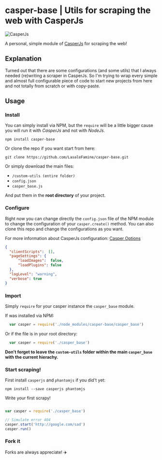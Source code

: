 # casper-base | Utils for scraping the web with CasperJs  
![CasperJs](http://3.bp.blogspot.com/-LwoTEhFjHAY/VJltD6SOvkI/AAAAAAAAAX4/s3V8RIIwTYw/s1600/Casperjs-logo.PNG "CasperJs")

A personal, simple module of [CasperJs](http://casperjs.org) for scraping the web!  

## Explanation  

Turned out that there are some configurations (and some utils) that I always needed (re)writing a scraper in CasperJs.
So I'm trying to wrap every simple and almost full configurable piece of code to start new projects from here and not totally from scratch or with copy-paste.  

## Usage   

### Install  

You can simply install via NPM, but the `require` will be a little bigger cause you will run it with *CasperJs* and not with *NodeJs*.

    npm install casper-base

Or clone the repo if you want start from here:  

    git clone https://github.com/LasaleFamine/casper-base.git

Or simply download the main files:
- `/custom-utils (entire folder)`
- `config.json`
- `casper_base.js`

And put them in the **root directory** of your project.

### Configure

Right now you can change directly the `config.json` file of the NPM module to change the configuration of your `casper.create()` method.
You can also clone this repo and change the configurations as you want.

For more information about CasperJs configuration: [Casper Options](http://docs.casperjs.org/en/latest/modules/casper.html#index-1)

``` json
{
  "clientScripts":  [],
  "pageSettings": {
      "loadImages":  false,
      "loadPlugins": false
  },
  "logLevel": "warning",
  "verbose": true
}
```


### Import

Simply `require` for your casper instance the `casper_base` module.

If was installed via NPM:

``` js
  var casper = require('./node_modules/casper-base/casper_base')
```

Or if the file is in your root directory:

``` js
  var casper = require('./casper_base')
```
**Don't forget to leave the `custom-utils` folder within the main `casper_base` with the current hierachy.**

### Start scraping!  

First install `casperjs` and `phantomjs` if you did't yet:

    npm install --save casperjs phantomjs

Write your first scrapy!

``` js

var casper = require('./casper_base')

// Simulate error 404
casper.start('http://google.com/sad')
casper.run()

```


### Fork it  

Forks are always appreciate! :airplane:
